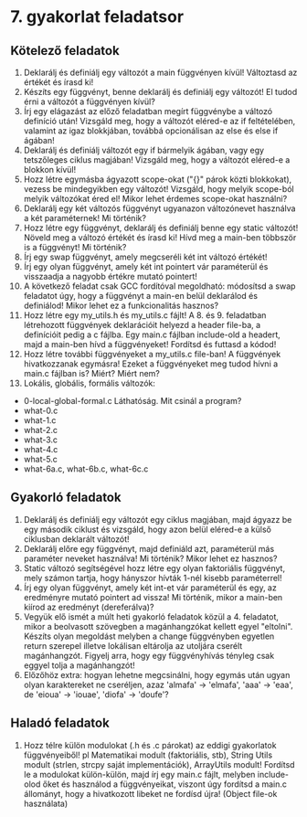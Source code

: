 # 7. gyakorlat feladatsor

## Kötelező feladatok

1. Deklarálj és definiálj egy változót a main függvényen kívül!
Változtasd az értékét és írasd ki!
2. Készíts egy függvényt, benne deklarálj és definiálj egy változót! El tudod érni a változót a függvényen kívül?
3. Írj egy elágazást az előző feladatban megírt függvénybe a változó definíció után! Vizsgáld meg, hogy a változót eléred-e az if feltételében, valamint az igaz blokkjában, továbbá opcionálisan az else és else if ágában!
4. Deklarálj és definiálj változót egy if bármelyik ágában, vagy egy tetszőleges ciklus magjában! Vizsgáld meg, hogy a változót eléred-e a blokkon kívül!
5. Hozz létre egymásba ágyazott scope-okat ("{}" párok közti blokkokat), vezess be mindegyikben egy változót! Vizsgáld, hogy melyik scope-ból melyik változókat éred el! Mikor lehet érdemes scope-okat használni?
6. Deklarálj egy két változós függvényt ugyanazon változónevet használva a két paraméternek! Mi történik?
7. Hozz létre egy függvényt, deklarálj és definiálj benne egy static változót! Növeld meg a változó értékét és írasd ki! Hívd meg a main-ben többször is a függvényt! Mi történik?
8. Írj egy swap függvényt, amely megcseréli két int változó értékét!
9. Írj egy olyan függvényt, amely két int pointert vár paraméterül és visszaadja a nagyobb értékre mutató pointert!
10. A következő feladat csak GCC fordítóval megoldható: módosítsd a swap feladatot úgy, hogy a függvényt a main-en belül deklarálod és definiálod! Mikor lehet ez a funkcionalitás hasznos?
11. Hozz létre egy my_utils.h és my_utils.c fájlt! A 8. és 9. feladatban létrehozott függvények deklarációit helyezd a header file-ba, a definícióit pedig a c fájlba. Egy main.c fájlban include-old a headert, majd a main-ben hívd a függvényeket! Fordítsd és futtasd a kódod!
12. Hozz létre további függvényeket a my_utils.c file-ban! A függvények hivatkozzanak egymásra! Ezeket a függvényeket meg tudod hívni a main.c fájlban is? Miért? Miért nem?
13. Lokális, globális, formális változók:
  - 0-local-global-formal.c
Láthatóság. Mit csinál a program?
  - what-0.c
  - what-1.c
  - what-2.c
  - what-3.c
  - what-4.c
  - what-5.c
  - what-6a.c, what-6b.c, what-6c.c
  
## Gyakorló feladatok

1. Deklarálj és definiálj egy változót egy ciklus magjában, majd ágyazz be egy második ciklust és vizsgáld, hogy azon belül eléred-e a külső ciklusban deklarált változót!
2. Deklarálj előre egy függvényt, majd definiáld azt, paraméterül más paraméter neveket használva! Mi történik? Mikor lehet ez hasznos?
3. Static változó segítségével hozz létre egy olyan faktoriális függvényt, mely számon tartja, hogy hányszor hívták 1-nél kisebb paraméterrel!
4. Írj egy olyan függvényt, amely két int-et vár paraméterül és egy, az eredményre mutató pointert ad vissza! Mi történik, mikor a main-ben kiírod az eredményt (dereferálva)?
5. Vegyük elő ismét a múlt heti gyakorló feladatok közül a 4. feladatot, mikor a beolvasott szövegben a magánhangzókat kellett egyel "eltolni".  Készíts olyan megoldást melyben a change függvényben egyetlen return szerepel illetve lokálisan eltárolja az utoljára cserélt magánhangzót. Figyelj arra, hogy egy függvényhívás tényleg csak eggyel tolja a magánhangzót!
6. Előzőhöz extra: hogyan lehetne megcsinálni, hogy egymás után ugyan olyan karaktereket ne cseréljen, azaz 'almafa' -> 'elmafa', 'aaa' -> 'eaa', de 'eioua' -> 'iouae', 'diofa' -> 'doufe'?

## Haladó feladatok

1. Hozz télre külön modulokat (.h és .c párokat) az eddigi gyakorlatok függvényeiből! pl Matematikai modult (faktoriális, stb), String Utils modult (strlen, strcpy saját implementációk), ArrayUtils modult! Fordítsd le a modulokat külön-külön, majd írj egy main.c fájlt, melyben include-olod őket és használod a függvényeikat, viszont úgy fordítsd a main.c állományt, hogy a hivatkozott libeket ne fordísd újra! (Object file-ok használata)
